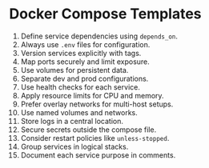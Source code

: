 # Docker Compose Templates

1. Define service dependencies using `depends_on`.
2. Always use `.env` files for configuration.
3. Version services explicitly with tags.
4. Map ports securely and limit exposure.
5. Use volumes for persistent data.
6. Separate dev and prod configurations.
7. Use health checks for each service.
8. Apply resource limits for CPU and memory.
9. Prefer overlay networks for multi-host setups.
10. Use named volumes and networks.
11. Store logs in a central location.
12. Secure secrets outside the compose file.
13. Consider restart policies like `unless-stopped`.
14. Group services in logical stacks.
15. Document each service purpose in comments.